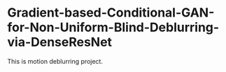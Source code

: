 # Gradient-based-Conditional-GAN-for-Non-Uniform-Blind-Deblurring-via-DenseResNet
This is motion deblurring project.
